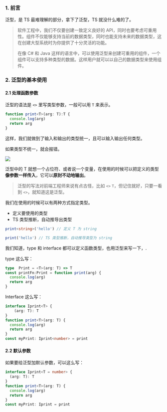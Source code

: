 ### 1. 前言

泛型，是 TS 最难理解的部分，拿下了泛型，TS 就没什么难的了。

> 软件工程中，我们不仅要创建一致定义良好的 API，同时也要考虑可重用性。组件不仅能够支持当前的数据类型，同时也能支持未来的数据类型，这在创建大型系统时为你提供了十分灵活的功能。
>
> 在像 C# 和 Java 这样的语言中，可以使用泛型来创建可重用的组件，一个组件可以支持多种类型的数据。这样用户就可以以自己的数据类型来使用组件。

### 2. 泛型的基本使用

#### 2.1 处理函数参数

泛型的语法是 `<>` 里写类型参数，一般可以用 `T` 来表示。

```typescript
function print<T>(arg: T):T {
  console.log(arg)
  return arg
}
```

这样，我们就做到了输入和输出的类型统一，且可以输入输出任何类型。

如果类型不统一，就会报错。

![](https://p1-juejin.byteimg.com/tos-cn-i-k3u1fbpfcp/c4411b32b4414c8585892199cd8cd9f8~tplv-k3u1fbpfcp-zoom-in-crop-mark:4536:0:0:0.awebp?)

泛型中的 T 就想一个占位符、或者说一个变量，在使用的时候可以把定义的类型**像参数一样传入**，它可以**原封不动地输出**。

> 泛型的写法对前端工程师来说有点古怪，比如 `<>` `T`，但记住就好，只要一看到 `<>`，就知道这是泛型。

我们在使用的时候可以有两种方式指定类型。

- 定义要使用的类型
- TS 类型推断，自动推导出类型

```typescript
print<string>('hello') // 定义 T 为 string

print('hello') // TS 类型推断，自动推导类型为 string
```

我们知道，type 和 interface 都可以定义函数类型，也用泛型来写一下，.

type 这么写：

```typescript
type  Print = <T>(arg: T) => T
const printFn:Print = function print(arg) {
  console.log(arg)
  return arg
}
```

Interface 这么写：

```typescript
interface Iprint<T> {
	(arg: T): T
}
function print<T>(arg: T) {
  console.log(arg)
  return arg
}
const myPrint: Iprint<number> = print
```

#### 2.2 默认参数

如果要给泛型加默认参数，可以这么写：

```typescript
interface Iprint<T = number> {
  (arg: T): T
}
function print<T>(arg: T) {
  console.log(arg)
  return arg
}
const myPrint: Iprint = print
```

